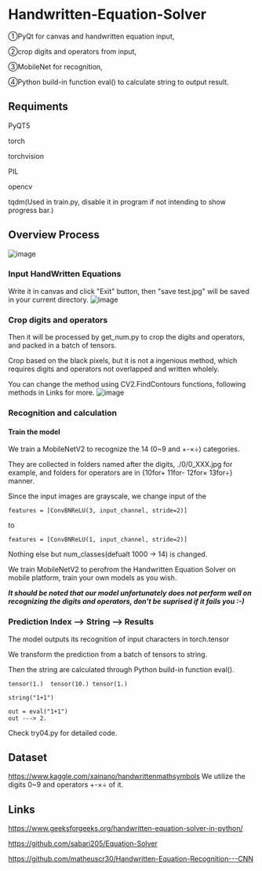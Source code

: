 # Handwritten-Equation-Solver
①PyQt for canvas and handwritten equation input, 

②crop digits and operators from input, 

③MobileNet for recognition,

④Python build-in function eval() to calculate string to output result.

## Requiments
PyQT5

torch

torchvision

PIL

opencv

tqdm(Used in train.py, disable it in program if not intending to show progress bar.)

## Overview Process
![image](https://user-images.githubusercontent.com/61113791/161964590-79f4380b-b241-441f-9ff7-1df7e5acf03e.png)

### Input HandWritten Equations
Write it in canvas and click "Exit" button, then "save test.jpg" will be saved in your current directory. 
![image](https://user-images.githubusercontent.com/61113791/161966141-3461b580-1ab5-4b63-a115-52fd971e5131.png)



### Crop digits and operators
Then it will be processed by get_num.py to crop the digits and operators, and packed in a batch of tensors.

Crop based on the black pixels, but it is not a ingenious method, which requires digits and operators not overlapped and written wholely.

You can change the method using CV2.FindContours functions, following methods in Links for more.
![image](https://user-images.githubusercontent.com/61113791/161967125-d8a581e4-6cc1-4847-b781-a405fc828bd2.png)

### Recognition and calculation
#### Train the model
We train a MobileNetV2 to recognize the 14 (0~9 and +-×÷) categories.

They are collected in folders named after the digits, ./0/0_XXX.jpg for example, and folders for operators are in {10for+ 11for- 12for× 13for÷} manner.

Since the input images are grayscale, we change input of the
```
features = [ConvBNReLU(3, input_channel, stride=2)]
```
to
```
features = [ConvBNReLU(1, input_channel, stride=2)]
```
Nothing else but num_classes(defualt 1000 -> 14) is changed.

We train MobileNetV2 to perofrom the Handwritten Equation Solver on mobile platform, train your own models as you wish.

***It should be noted that our model unfortunately does not perform well on recognizing the digits and operators, don't be suprised if it fails you :-)***

### Prediction Index --> String --> Results
The model outputs its recognition of input characters in torch.tensor

We transform the prediction from a batch of tensors to string.

Then the string are calculated through Python build-in function eval().

```
tensor(1.)  tensor(10.) tensor(1.)

string("1+1")

out = eval("1+1") 
out ---> 2.
```

Check try04.py for detailed code.

## Dataset
https://www.kaggle.com/xainano/handwrittenmathsymbols
We utilize the digits 0~9 and operators +-×÷ of it.

## Links
https://www.geeksforgeeks.org/handwritten-equation-solver-in-python/

https://github.com/sabari205/Equation-Solver

https://github.com/matheuscr30/Handwritten-Equation-Recognition---CNN

